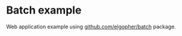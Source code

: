 # Batch example

Web application example using [github.com/elgopher/batch](https://github.com/elgopher/batch) package.

